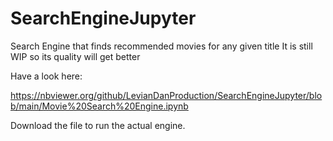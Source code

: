 # SearchEngineJupyter
Search Engine that finds recommended movies for any given title
It is still WIP so its quality will get better


Have a look here:

https://nbviewer.org/github/LevianDanProduction/SearchEngineJupyter/blob/main/Movie%20Search%20Engine.ipynb

Download the file to run the actual engine.

